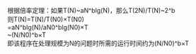 根据倍率定理：如果T(N)~aN^blg(N)，那么T(2N)/T(N)~2^b<br>
则T(N)=T(N)/T(N0)×T(N0)<br>
=aN^blg(N)/aN0^blg(N0)×T<br>
~(N/N0)^b×T<br>
即该程序在处理规模为N的问题时所需的运行时间约为(N/N0)^b×T<br>